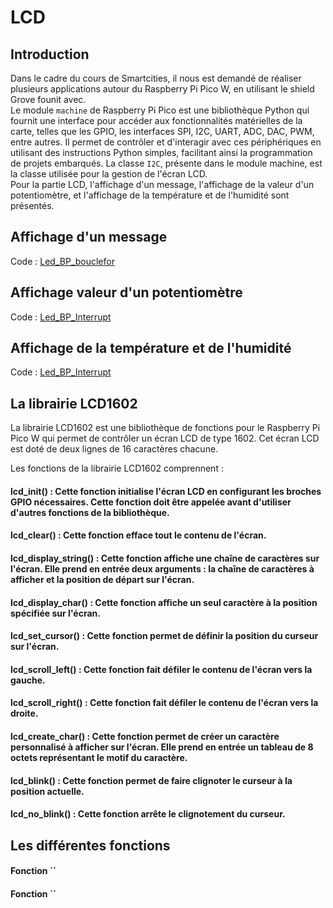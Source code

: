 # LCD
## Introduction
Dans le cadre du cours de Smartcities, il nous est demandé de réaliser plusieurs applications autour du Raspberry Pi Pico W, en utilisant le shield Grove founit avec.<BR>
Le module `machine` de Raspberry Pi Pico est une bibliothèque Python qui fournit une interface pour accéder aux fonctionnalités matérielles de la carte, telles que les GPIO, les interfaces SPI, I2C, UART, ADC, DAC, PWM, entre autres. Il permet de contrôler et d'interagir avec ces périphériques en utilisant des instructions Python simples, facilitant ainsi la programmation de projets embarqués. La classe `I2C`, présente dans le module machine, est la classe utilisée pour la gestion de l'écran LCD. <BR>
Pour la partie LCD, l'affichage d'un message, l'affichage de la valeur d'un potentiomètre, et l'affichage de la température et de l'humidité sont présentés.
## Affichage d'un message

Code : [Led_BP_bouclefor]()

## Affichage valeur d'un potentiomètre

Code : [Led_BP_Interrupt]()

 
## Affichage de la température et de l'humidité

Code : [Led_BP_Interrupt](https://github.com/hepl-leclercq/smartcities/blob/0b574c7c24d3611e5b671a340976c71a10b51375/GPIO/Led_BP_Interrupt.py)


## La librairie LCD1602
La librairie LCD1602 est une bibliothèque de fonctions pour le Raspberry Pi Pico W qui permet de contrôler un écran LCD de type 1602. Cet écran LCD est doté de deux lignes de 16 caractères chacune.

Les fonctions de la librairie LCD1602 comprennent :

#### lcd_init() : Cette fonction initialise l'écran LCD en configurant les broches GPIO nécessaires. Cette fonction doit être appelée avant d'utiliser d'autres fonctions de la bibliothèque.

#### lcd_clear() : Cette fonction efface tout le contenu de l'écran.

#### lcd_display_string() : Cette fonction affiche une chaîne de caractères sur l'écran. Elle prend en entrée deux arguments : la chaîne de caractères à afficher et la position de départ sur l'écran.

#### lcd_display_char() : Cette fonction affiche un seul caractère à la position spécifiée sur l'écran.

#### lcd_set_cursor() : Cette fonction permet de définir la position du curseur sur l'écran.

#### lcd_scroll_left() : Cette fonction fait défiler le contenu de l'écran vers la gauche.

#### lcd_scroll_right() : Cette fonction fait défiler le contenu de l'écran vers la droite.

#### lcd_create_char() : Cette fonction permet de créer un caractère personnalisé à afficher sur l'écran. Elle prend en entrée un tableau de 8 octets représentant le motif du caractère.

#### lcd_blink() : Cette fonction permet de faire clignoter le curseur à la position actuelle.

#### lcd_no_blink() : Cette fonction arrête le clignotement du curseur.
 
## Les différentes fonctions
#### Fonction ``
 
#### Fonction ``
 
